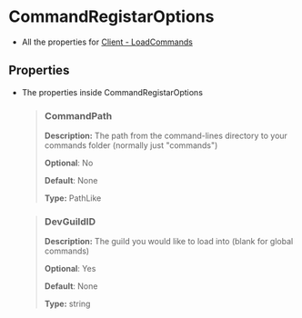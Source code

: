 # CommandRegistarOptions
- All the properties for [Client - LoadCommands](/client?id=LoadCommands)

## Properties
- The properties inside CommandRegistarOptions
    > ### CommandPath 
    >
    > **Description:** The path from the command-lines directory to your commands folder (normally just "commands")
    >
    > **Optional**: No
    >
    > **Default**: None
    >
    > **Type:** PathLike

    > ### DevGuildID 
    >
    > **Description:** The guild you would like to load into (blank for global commands)
    >
    > **Optional**: Yes
    >
    > **Default**: None
    >
    > **Type:** string